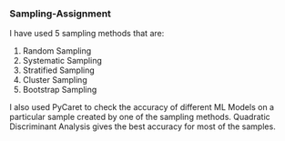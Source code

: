### Sampling-Assignment
I have used 5 sampling methods that are:
1) Random Sampling
2) Systematic Sampling
3) Stratified Sampling
4) Cluster Sampling
5) Bootstrap Sampling

I also used PyCaret to check the accuracy of different ML Models on a particular sample created by one of the sampling methods.
Quadratic Discriminant Analysis gives the best accuracy for most of the samples.
